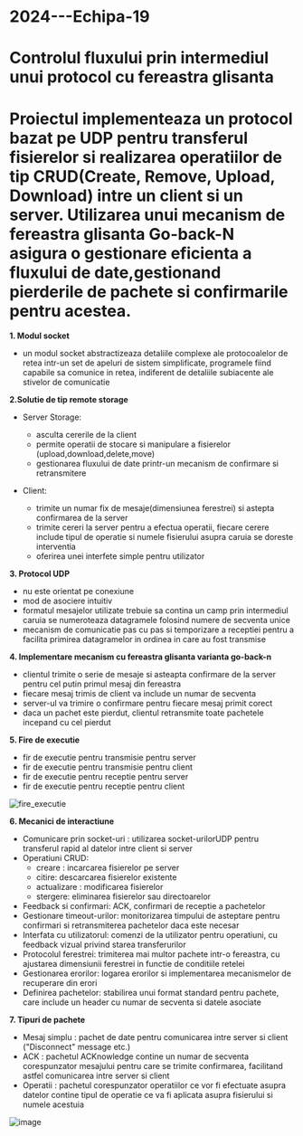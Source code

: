 # 2024---Echipa-19
# Controlul fluxului prin intermediul unui protocol cu fereastra glisanta

# Proiectul implementeaza un protocol bazat pe UDP pentru transferul fisierelor si realizarea operatiilor de tip CRUD(Create, Remove, Upload, Download) intre un client si un server. Utilizarea unui mecanism de fereastra glisanta Go-back-N asigura o gestionare eficienta a fluxului de date,gestionand pierderile de pachete si confirmarile pentru acestea.
      
**1. Modul socket**
   - un modul socket abstractizeaza detaliile complexe ale protocoalelor de retea intr-un set de apeluri de sistem
     simplificate, programele fiind capabile sa comunice in retea, indiferent de detaliile subiacente ale stivelor
     de comunicatie
     
**2.Solutie de tip remote storage**
- Server Storage:
  - asculta cererile de la client
  - permite operatii de stocare si manipulare a fisierelor (upload,download,delete,move)
  - gestionarea fluxului de date printr-un mecanism de confirmare si retransmitere
  
- Client:
    - trimite un numar fix de mesaje(dimensiunea ferestrei) si astepta confirmarea de la server
    - trimite cereri la server pentru a efectua operatii, fiecare cerere include tipul de operatie si numele fisierului asupra caruia se doreste interventia
    - oferirea unei interfete simple pentru utilizator

**3. Protocol UDP**
   - nu este orientat pe conexiune
   - mod de asociere intuitiv
   - formatul mesajelor utilizate trebuie sa contina un camp prin intermediul caruia se numeroteaza datagramele folosind numere de secventa unice
   - mecanism de comunicatie pas cu pas si temporizare a receptiei pentru a facilita primirea datagramelor in ordinea in care au fost transmise

**4. Implementare mecanism cu fereastra glisanta varianta go-back-n**
   - clientul trimite o serie de mesaje si asteapta confirmare de la server pentru cel putin primul mesaj din fereastra
   - fiecare mesaj trimis de client va include un numar de secventa
   - server-ul va trimire o confirmare pentru fiecare mesaj primit corect
   - daca un pachet este pierdut, clientul retransmite toate pachetele incepand cu cel pierdut

**5. Fire de executie**
   - fir de executie pentru transmisie pentru server
   - fir de executie pentru transmisie pentru client
   - fir de executie pentru receptie pentru server
   - fir de executie pentru receptie pentru client

![fire_executie](https://github.com/user-attachments/assets/adcc2969-23b2-4765-9a16-926d9e429d1c)



**6. Mecanici de interactiune**

   * Comunicare prin socket-uri : utilizarea socket-urilorUDP pentru transferul rapid al datelor
                                  intre client si server
   * Operatiuni CRUD:
     - creare : incarcarea fisierelor pe server
     - citire: descarcarea fisierelor existente
     - actualizare : modificarea fisierelor
     - stergere: eliminarea fisierelor sau directoarelor
   * Feedback si confirmari: ACK, confirmari de receptie a pachetelor
   * Gestionare timeout-urilor: monitorizarea timpului de asteptare pentru confirmari si retransmiterea pachetelor daca este necesar
   * Interfata cu utilizatorul: comenzi de la utilizator pentru operatiuni, cu feedback vizual privind starea transferurilor
   * Protocolul ferestrei: trimiterea mai multor pachete intr-o fereastra, cu ajustarea dimensiunii ferestrei in functie de conditiile retelei
   * Gestionarea erorilor: logarea erorilor si implementarea mecanismelor de recuperare din erori
   * Definirea pachetelor: stabilirea unui format standard pentru pachete, care include un header cu numar de secventa si datele asociate

     
  **7. Tipuri de pachete**
  - Mesaj simplu : pachet de date pentru comunicarea intre server si client ("Disconnect" message etc.)
  - ACK : pachetul ACKnowledge contine un numar de secventa corespunzator mesajului pentru care se trimite confirmarea, facilitand astfel comunicarea intre server si client
  - Operatii : pachetul corespunzator operatiilor ce vor fi efectuate asupra datelor contine tipul de operatie ce va fi aplicata asupra fisierului si numele acestuia


  ![image](https://github.com/user-attachments/assets/2f55cf13-325c-4096-9bc6-f51d58c1bb99)

